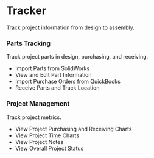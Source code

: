 # Tracker #
Track project information from design to assembly.

### Parts Tracking ###
Track project parts in design, purchasing, and receiving.

* Import Parts from SolidWorks
* View and Edit Part Information
* Import Purchase Orders from QuickBooks
* Receive Parts and Track Location

### Project Management ###
Track project metrics.

* View Project Purchasing and Receiving Charts
* View Project Time Charts
* View Project Notes
* View Overall Project Status
